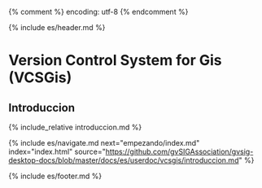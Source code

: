{% comment %} encoding: utf-8 {% endcomment %}

{% include es/header.md %}

# Version Control System for Gis (VCSGis)

## Introduccion

{% include_relative introduccion.md %}

{% include es/navigate.md 
   next="empezando/index.md" 
   index="index.html" 
   source="https://github.com/gvSIGAssociation/gvsig-desktop-docs/blob/master/docs/es/userdoc/vcsgis/introduccion.md" 
%}

{% include es/footer.md %}